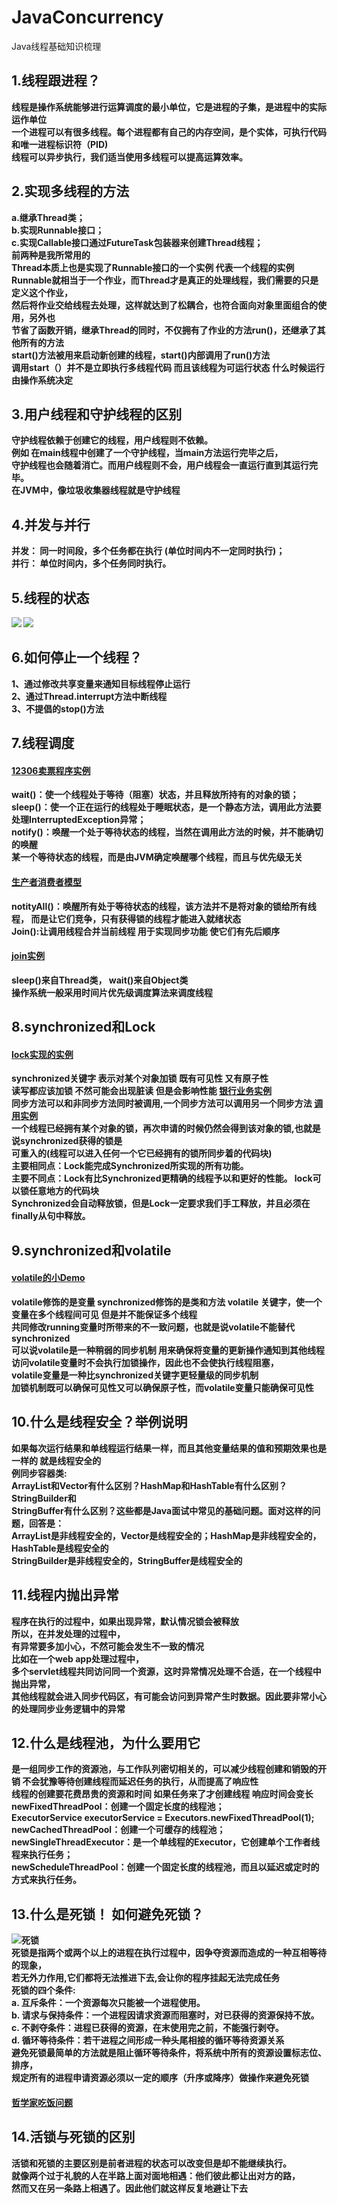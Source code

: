 # JavaConcurrency
Java线程基础知识梳理  
###   
## 1.线程跟进程？<b/>    

线程是操作系统能够进行运算调度的最小单位，它是进程的子集，是进程中的实际运作单位    
一个进程可以有很多线程。每个进程都有自己的内存空间，是个实体，可执行代码和唯一进程标识符（PID)   
线程可以异步执行，我们适当使用多线程可以提高运算效率。 
## 2.实现多线程的方法    

a.继承Thread类；<br>
b.实现Runnable接口；<br>
c.实现Callable接口通过FutureTask包装器来创建Thread线程；  
前两种是我所常用的    
Thread本质上也是实现了Runnable接口的一个实例 代表一个线程的实例<br>
Runnable就相当于一个作业，而Thread才是真正的处理线程，我们需要的只是定义这个作业，<br>
然后将作业交给线程去处理，这样就达到了松耦合，也符合面向对象里面组合的使用，另外也<br>
节省了函数开销，继承Thread的同时，不仅拥有了作业的方法run()，还继承了其他所有的方法<br>
start()方法被用来启动新创建的线程，start()内部调用了run()方法<br>
调用start（）并不是立即执行多线程代码 而且该线程为可运行状态 什么时候运行由操作系统决定    
## 3.用户线程和守护线程的区别   

守护线程依赖于创建它的线程，用户线程则不依赖。     
例如 在main线程中创建了一个守护线程，当main方法运行完毕之后，   
守护线程也会随着消亡。而用户线程则不会，用户线程会一直运行直到其运行完毕。  
在JVM中，像垃圾收集器线程就是守护线程   
 
## 4.并发与并行    

并发： 同一时间段，多个任务都在执行 (单位时间内不一定同时执行)；<br>
并行： 单位时间内，多个任务同时执行。<br>  

## 5.线程的状态    

![](img/线程状态.png)
![](img/02.png)
 
## 6.如何停止一个线程？<br>
 1、通过修改共享变量来通知目标线程停止运行   
 2、通过Thread.interrupt方法中断线程    
 3、不提倡的stop()方法  
## 7.线程调度
#### [12306卖票程序实例](https://github.com/JxnuHxh/JavaConcurrency/tree/master/src/system12306)   
wait()：使一个线程处于等待（阻塞）状态，并且释放所持有的对象的锁；<br>
sleep()：使一个正在运行的线程处于睡眠状态，是一个静态方法，调用此方法要处理InterruptedException异常；<br>
notify()：唤醒一个处于等待状态的线程，当然在调用此方法的时候，并不能确切的唤醒<br>
某一个等待状态的线程，而是由JVM确定唤醒哪个线程，而且与优先级无关   
#### [生产者消费者模型](https://github.com/JxnuHxh/JavaConcurrency/tree/master/src/producter)   
notityAll()：唤醒所有处于等待状态的线程，该方法并不是将对象的锁给所有线程，
而是让它们竞争，只有获得锁的线程才能进入就绪状态    
Join():让调用线程合并当前线程 用于实现同步功能 使它们有先后顺序    
#### [join实例](https://github.com/JxnuHxh/JavaConcurrency/tree/master/src/testjoin)      
sleep()来自Thread类，  wait()来自Object类     
操作系统一般采用时间片优先级调度算法来调度线程    
## 8.synchronized和Lock   
#### [lock实现的实例](https://github.com/JxnuHxh/JavaConcurrency/blob/master/src/day16/ReentrantLock5.java)   

synchronized关键字 表示对某个对象加锁 既有可见性 又有原子性    
读写都应该加锁  不然可能会出现脏读 但是会影响性能 [银行业务实例](https://github.com/JxnuHxh/JavaConcurrency/blob/master/src/account/Account.java)    
同步方法可以和非同步方法同时被调用,一个同步方法可以调用另一个同步方法 [调用实例](https://github.com/JxnuHxh/JavaConcurrency/blob/master/src/day06/T.java)   
一个线程已经拥有某个对象的锁，再次申请的时候仍然会得到该对象的锁,也就是说synchronized获得的锁是   
可重入的(线程可以进入任何一个它已经拥有的锁所同步着的代码块)   
主要相同点：Lock能完成Synchronized所实现的所有功能。   
主要不同点：Lock有比Synchronized更精确的线程予以和更好的性能。 lock可以锁任意地方的代码块   
Synchronized会自动释放锁，但是Lock一定要求我们手工释放，并且必须在finally从句中释放。   

## 9.synchronized和volatile   
#### [volatile的小Demo](https://github.com/JxnuHxh/JavaConcurrency/blob/master/src/day08/T.java)  
volatile修饰的是变量 synchronized修饰的是类和方法
volatile 关键字，使一个变量在多个线程间可见 但是并不能保证多个线程  
共同修改running变量时所带来的不一致问题，也就是说volatile不能替代synchronized   
可以说volatile是一种稍弱的同步机制 用来确保将变量的更新操作通知到其他线程  
访问volatile变量时不会执行加锁操作，因此也不会使执行线程阻塞，   
volatile变量是一种比synchronized关键字更轻量级的同步机制   
加锁机制既可以确保可见性又可以确保原子性，而volatile变量只能确保可见性   

## 10.什么是线程安全？举例说明   
如果每次运行结果和单线程运行结果一样，而且其他变量结果的值和预期效果也是一样的
就是线程安全的   
例同步容器类:    
ArrayList和Vector有什么区别？HashMap和HashTable有什么区别？StringBuilder和   
StringBuffer有什么区别？这些都是Java面试中常见的基础问题。面对这样的问题，回答是：    
ArrayList是非线程安全的，Vector是线程安全的；HashMap是非线程安全的，HashTable是线程安全的   
StringBuilder是非线程安全的，StringBuffer是线程安全的    
## 11.线程内抛出异常    
 程序在执行的过程中，如果出现异常，默认情况锁会被释放<br>所以，在并发处理的过程中，   
 有异常要多加小心，不然可能会发生不一致的情况<br> 比如在一个web app处理过程中，   
 多个servlet线程共同访问同一个资源，这时异常情况处理不合适，在一个线程中抛出异常，   
 其他线程就会进入同步代码区，有可能会访问到异常产生时数据。因此要非常小心的处理同步业务逻辑中的异常    
 ## 12.什么是线程池，为什么要用它    
 是一组同步工作的资源池，与工作队列密切相关的，可以减少线程创建和销毁的开销
 不会犹豫等待创建线程而延迟任务的执行，从而提高了响应性    
 线程的创建要花费昂贵的资源和时间 如果任务来了才创建线程 响应时间会变长   
 newFixedThreadPool：创建一个固定长度的线程池；   
 ExecutorService executorService = Executors.newFixedThreadPool(1);   
 newCachedThreadPool：创建一个可缓存的线程池；   
 newSingleThreadExecutor：是一个单线程的Executor，它创建单个工作者线程来执行任务；    
 newScheduleThreadPool：创建一个固定长度的线程池，而且以延迟或定时的方式来执行任务。    
 ## 13.什么是死锁！ 如何避免死锁？
 ![死锁](img/02.jpeg)    
 死锁是指两个或两个以上的进程在执行过程中，因争夺资源而造成的一种互相等待的现象，  
 若无外力作用,它们都将无法推进下去,会让你的程序挂起无法完成任务   
 死锁的四个条件:    
a. 互斥条件：一个资源每次只能被一个进程使用。<br>
b. 请求与保持条件：一个进程因请求资源而阻塞时，对已获得的资源保持不放。<br>
c. 不剥夺条件：进程已获得的资源，在末使用完之前，不能强行剥夺。<br>
d. 循环等待条件：若干进程之间形成一种头尾相接的循环等待资源关系<br>
避免死锁最简单的方法就是阻止循环等待条件，将系统中所有的资源设置标志位、排序，<br>
规定所有的进程申请资源必须以一定的顺序（升序或降序）做操作来避免死锁<br>
#### [哲学家吃饭问题](https://github.com/JxnuHxh/JavaConcurrency/tree/master/src/philosopher)
## 14.活锁与死锁的区别<br>
活锁和死锁的主要区别是前者进程的状态可以改变但是却不能继续执行。    
就像两个过于礼貌的人在半路上面对面地相遇：他们彼此都让出对方的路，   
然而又在另一条路上相遇了。因此他们就这样反复地避让下去    




                  